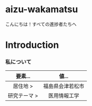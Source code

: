 # aizu-wakamatsu

こんにちは！すべての進捗者たちへ

# Introduction

### 私について
|要素...|値...|
|:-:|:-:|
|居住地 >|福島県会津若松市|
|研究テーマ >|医用情報工学|
